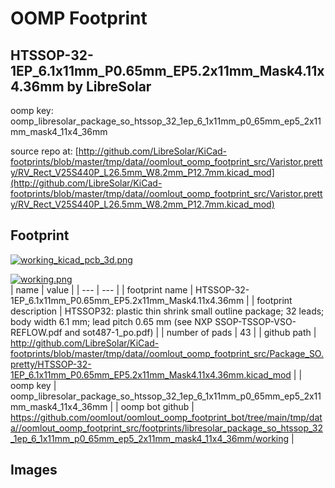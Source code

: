 # OOMP Footprint  
## HTSSOP-32-1EP_6.1x11mm_P0.65mm_EP5.2x11mm_Mask4.11x4.36mm  by LibreSolar  
  
oomp key: oomp_libresolar_package_so_htssop_32_1ep_6_1x11mm_p0_65mm_ep5_2x11mm_mask4_11x4_36mm  
  
source repo at: [http://github.com/LibreSolar/KiCad-footprints/blob/master/tmp/data//oomlout_oomp_footprint_src/Varistor.pretty/RV_Rect_V25S440P_L26.5mm_W8.2mm_P12.7mm.kicad_mod](http://github.com/LibreSolar/KiCad-footprints/blob/master/tmp/data//oomlout_oomp_footprint_src/Varistor.pretty/RV_Rect_V25S440P_L26.5mm_W8.2mm_P12.7mm.kicad_mod)  
## Footprint  
  
[![working_kicad_pcb_3d.png](working_kicad_pcb_3d_600.png)](working_kicad_pcb_3d.png)  
  
[![working.png](working_600.png)](working.png)  
| name | value | 
| --- | --- | 
| footprint name | HTSSOP-32-1EP_6.1x11mm_P0.65mm_EP5.2x11mm_Mask4.11x4.36mm | 
| footprint description | HTSSOP32: plastic thin shrink small outline package; 32 leads; body width 6.1 mm; lead pitch 0.65 mm (see NXP SSOP-TSSOP-VSO-REFLOW.pdf and sot487-1_po.pdf) | 
| number of pads | 43 | 
| github path | http://github.com/LibreSolar/KiCad-footprints/blob/master/tmp/data//oomlout_oomp_footprint_src/Package_SO.pretty/HTSSOP-32-1EP_6.1x11mm_P0.65mm_EP5.2x11mm_Mask4.11x4.36mm.kicad_mod | 
| oomp key | oomp_libresolar_package_so_htssop_32_1ep_6_1x11mm_p0_65mm_ep5_2x11mm_mask4_11x4_36mm | 
| oomp bot github | https://github.com/oomlout/oomlout_oomp_footprint_bot/tree/main/tmp/data//oomlout_oomp_footprint_src/footprints/libresolar_package_so_htssop_32_1ep_6_1x11mm_p0_65mm_ep5_2x11mm_mask4_11x4_36mm/working | 
## Images  
